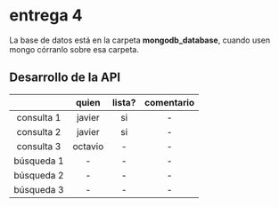 # entrega 4
La base de datos está en la carpeta **mongodb_database**, cuando usen mongo córranlo sobre esa carpeta.


## Desarrollo de la API
|  | quien | lista? | comentario |
|:----------:|:-------:|:------:|:----------:|
| consulta 1 | javier | si | - |
| consulta 2 | javier | si | - |
| consulta 3 | octavio | - | - |
| búsqueda 1 | - | - | - |
| búsqueda 2 | - | - | - |
| búsqueda 3 | - | - | - |
